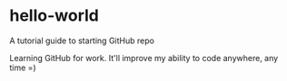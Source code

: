 # hello-world
A tutorial guide to starting GitHub repo

Learning GitHub for work. It'll improve my ability to code anywhere, any time =)
